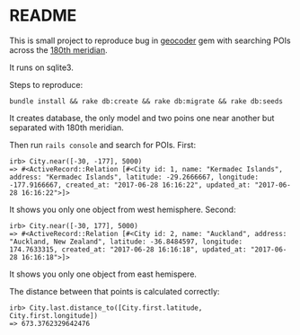 # README

This is small project to reproduce bug in [geocoder](https://github.com/alexreisner/geocoder) gem with searching POIs across the [180th meridian](https://en.wikipedia.org/wiki/180th_meridian).

It runs on sqlite3.

Steps to reproduce:
    
    bundle install && rake db:create && rake db:migrate && rake db:seeds

It creates database, the only model and two poins one near another but separated with 180th meridian.

Then run `rails console` and search for POIs. First:

```
irb> City.near([-30, -177], 5000)
=> #<ActiveRecord::Relation [#<City id: 1, name: "Kermadec Islands", address: "Kermadec Islands", latitude: -29.2666667, longitude: -177.9166667, created_at: "2017-06-28 16:16:22", updated_at: "2017-06-28 16:16:22">]>
```

It shows you only one object from west hemisphere. Second:

```
irb> City.near([-30, 177], 5000)
=> #<ActiveRecord::Relation [#<City id: 2, name: "Auckland", address: "Auckland, New Zealand", latitude: -36.8484597, longitude: 174.7633315, created_at: "2017-06-28 16:16:18", updated_at: "2017-06-28 16:16:18">]>
```

It shows you only one object from east hemispere. 

The distance between that points is calculated correctly:

```
irb> City.last.distance_to([City.first.latitude, City.first.longitude])
=> 673.3762329642476
```

